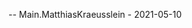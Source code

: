 <span class="twiki-macro TREE" web="Compendium"
formatting="ullist"></span> -- Main.MatthiasKraeusslein - 2021-05-10
